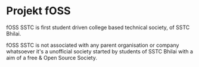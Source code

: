 # Projekt fOSS 

fOSS SSTC is first student driven college based technical
society, of SSTC Bhilai.

fOSS SSTC is not associated with any parent organisation
or company whatsoever it's a unofficial society started by
students of SSTC Bhilai with a aim of a free & Open Source
Society.
